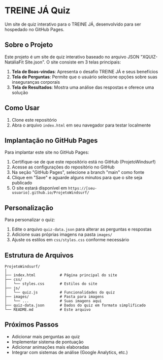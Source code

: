 # TREINE JÁ Quiz

Um site de quiz interativo para o TREINE JÁ, desenvolvido para ser hospedado no GitHub Pages.

## Sobre o Projeto

Este projeto é um site de quiz interativo baseado no arquivo JSON "XQUIZ-NatáliaFit Site.json". O site consiste em 3 telas principais:

1. **Tela de Boas-vindas**: Apresenta o desafio TREINE JÁ e seus benefícios
2. **Tela de Perguntas**: Permite que o usuário selecione opções sobre suas inseguranças corporais
3. **Tela de Resultados**: Mostra uma análise das respostas e oferece uma solução

## Como Usar

1. Clone este repositório
2. Abra o arquivo `index.html` em seu navegador para testar localmente

## Implantação no GitHub Pages

Para implantar este site no GitHub Pages:

1. Certifique-se de que este repositório está no GitHub (ProjetoWindsurf)
2. Acesse as configurações do repositório no GitHub
3. Na seção "GitHub Pages", selecione a branch "main" como fonte
4. Clique em "Save" e aguarde alguns minutos para que o site seja publicado
5. O site estará disponível em `https://[seu-usuario].github.io/ProjetoWindsurf/`

## Personalização

Para personalizar o quiz:

1. Edite o arquivo `quiz-data.json` para alterar as perguntas e respostas
2. Adicione suas próprias imagens na pasta `images/`
3. Ajuste os estilos em `css/styles.css` conforme necessário

## Estrutura de Arquivos

```
ProjetoWindsurf/
│
├── index.html           # Página principal do site
├── css/
│   └── styles.css       # Estilos do site
├── js/
│   └── quiz.js          # Funcionalidades do quiz
├── images/              # Pasta para imagens
│   └── ...              # Suas imagens aqui
├── quiz-data.json       # Dados do quiz em formato simplificado
└── README.md            # Este arquivo
```

## Próximos Passos

- Adicionar mais perguntas ao quiz
- Implementar sistema de pontuação
- Adicionar animações mais elaboradas
- Integrar com sistemas de análise (Google Analytics, etc.)
